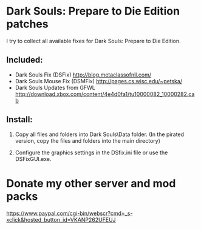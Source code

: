 Dark Souls: Prepare to Die Edition patches
=====================================
I try to collect all available fixes for Dark Souls: Prepare to Die Edition.

Included:
-
- Dark Souls Fix (DSFix) http://blog.metaclassofnil.com/
- Dark Souls Mouse Fix (DSMFix) http://pages.cs.wisc.edu/~petska/
- Dark Souls Updates from GFWL http://download.xbox.com/content/4e4d0fa1/tu10000082_10000282.cab

Install:
-
1. Copy all files and folders into Dark Souls\Data folder.
(In the pirated version, copy the files and folders into the main directory)

2. Configure the graphics settings in the DSfix.ini file or use the DSFixGUI.exe.


Donate my other server and mod packs
=
https://www.paypal.com/cgi-bin/webscr?cmd=_s-xclick&hosted_button_id=VKANP262UFEUJ